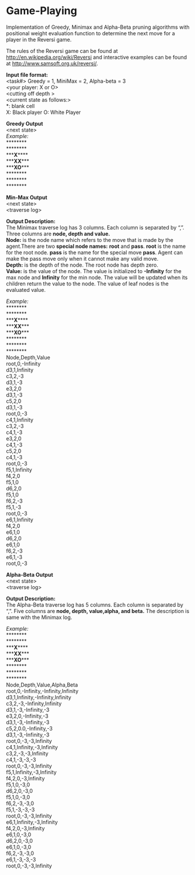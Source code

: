 Game-Playing
============

Implementation of Greedy, Minimax and Alpha-Beta pruning algorithms with positional weight evaluation function to determine the next move for a player in the Reversi game.

The rules of the Reversi game can be found at http://en.wikipedia.org/wiki/Reversi and interactive examples can be found at http://www.samsoft.org.uk/reversi/.

**Input file format:**  
<task#> Greedy = 1, MiniMax = 2, Alpha-beta = 3  
\<your player: X or O\>  
\<cutting off depth \>  
\<current state as follows:\>  
*: blank cell  
X: Black player 
O: White Player  

**Greedy Output**  
\<next state\>  
*Example:*  
\*\*\*\*\*\*\*\*  
\*\*\*\*\*\*\*\*  
\*\*\***X**\*\*\*\*  
\*\*\***XX**\*\*\*  
\*\*\***XO**\*\*\*  
\*\*\*\*\*\*\*\*  
\*\*\*\*\*\*\*\*  
\*\*\*\*\*\*\*\*  

**Min-Max Output**  
\<next state\>  
\<traverse log\>  

**Output Description:**  
The Minimax traverse log has 3 columns. Each column is separated by “,”. Three columns are **node, depth and value.**  
**Node:** is the node name which refers to the move that is made by the agent.There are two **special node names:** **root** and **pass**. **root** is the name for the root node. **pass** is the name for the special move **pass**. Agent can make the pass move only when it cannot make any valid move.  
**Depth:** is the depth of the node. The root node has depth zero.  
**Value:** is the value of the node. The value is initialized to **-Infinity** for the max node and **Infinity** for the min node. The value will be updated when its children return the value to the node. The value of leaf nodes is the
evaluated value.  

*Example:*  
\*\*\*\*\*\*\*\*  
\*\*\*\*\*\*\*\*  
\*\*\***X**\*\*\*\*  
\*\*\***XX**\*\*\*  
\*\*\***XO**\*\*\*  
\*\*\*\*\*\*\*\*  
\*\*\*\*\*\*\*\*  
\*\*\*\*\*\*\*\*  
Node,Depth,Value  
root,0,-Infinity  
d3,1,Infinity  
c3,2,-3  
d3,1,-3  
e3,2,0  
d3,1,-3  
c5,2,0  
d3,1,-3  
root,0,-3  
c4,1,Infinity  
c3,2,-3  
c4,1,-3  
e3,2,0  
c4,1,-3  
c5,2,0  
c4,1,-3  
root,0,-3  
f5,1,Infinity  
f4,2,0  
f5,1,0  
d6,2,0  
f5,1,0  
f6,2,-3  
f5,1,-3  
root,0,-3  
e6,1,Infinity  
f4,2,0  
e6,1,0  
d6,2,0  
e6,1,0  
f6,2,-3  
e6,1,-3  
root,0,-3  

**Alpha-Beta Output**  
\<next state\>  
\<traverse log\>  

**Output Description:**  
The Alpha-Beta traverse log has 5 columns. Each column is separated by “,”. Five columns are **node, depth, value,alpha, and beta.** The description is same with the Minimax log.  

*Example:*  
\*\*\*\*\*\*\*\*  
\*\*\*\*\*\*\*\*  
\*\*\***X**\*\*\*\*  
\*\*\***XX**\*\*\*  
\*\*\***XO**\*\*\*  
\*\*\*\*\*\*\*\*  
\*\*\*\*\*\*\*\*  
\*\*\*\*\*\*\*\*  
Node,Depth,Value,Alpha,Beta  
root,0,-Infinity,-Infinity,Infinity  
d3,1,Infinity,-Infinity,Infinity  
c3,2,-3,-Infinity,Infinity  
d3,1,-3,-Infinity,-3  
e3,2,0,-Infinity,-3  
d3,1,-3,-Infinity,-3  
c5,2,0.0,-Infinity,-3  
d3,1,-3,-Infinity,-3  
root,0,-3,-3,Infinity  
c4,1,Infinity,-3,Infinity  
c3,2,-3,-3,Infinity  
c4,1,-3,-3,-3  
root,0,-3,-3,Infinity  
f5,1,Infinity,-3,Infinity  
f4,2,0,-3,Infinity  
f5,1,0,-3,0  
d6,2,0,-3,0  
f5,1,0,-3,0  
f6,2,-3,-3,0  
f5,1,-3,-3,-3  
root,0,-3,-3,Infinity  
e6,1,Infinity,-3,Infinity  
f4,2,0,-3,Infinity  
e6,1,0,-3,0  
d6,2,0,-3,0  
e6,1,0,-3,0  
f6,2,-3,-3,0  
e6,1,-3,-3,-3  
root,0,-3,-3,Infinity  

